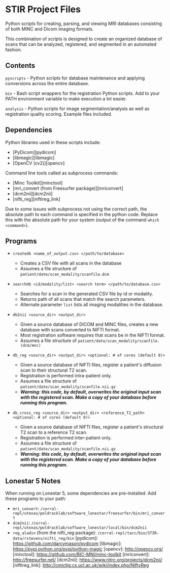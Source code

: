 STIR Project Files
==================

Python scripts for creating, parsing, and viewing
MRI databases consisting of both MINC and Dicom imaging
formats.

This combination of scripts is designed to create an organized
database of scans that can be analyzed, registered, and segmented
in an automated fashion.

Contents
--------
`pyscripts` - Python scripts for database maintenance and
              applying conversions across the entire database.

`bin` - Bash script wrappers for the registration Python scripts. Add to your PATH 
        environment variable to make execution a lot easier.

`analysis` - Python scripts for image segmentation/analysis as well as 
			 registration quality scoring. Example files included.

Dependencies
------------

Python libraries used in these scripts include:

- [PyDicom][pydicom]
- [libmagic][libmagic]
- [OpenCV (cv2)][opencv]

Command line tools called as subprocess commands:
- [Minc Toolkit][minctool]
- [mri_convert (from Freesurfer package)][mriconvert]
- [dcm2nii][dcm2nii]
- [nifti_reg][niftireg_link]

Due to some issues with subprocess not using the correct path, the
absolute path to each command is specified in the python code. Replace
this with the absolute path for your system (output of the command
`which <command>`).

Programs
--------

- `createdb <name_of_output.csv> </path/to/database>`
	- Creates a CSV file with all scans in the database
	- Assumes a file structure of `patient/date/scan_modality/scanfile.dcm`

- `searchdb <id/modality/list> <search term> </path/to/database.csv>`
	- Searches for a scan in the generated CSV file by id or modality.
	- Returns path of all scans that match the search parameters.
	- Alternate parameter `list` lists all imaging modalities in the database.

- `db2nii <source_dir> <output_dir>`
	- Given a source database of DICOM and MINC files, creates a new database with scans 
	converted to NIFTI format.
	- Most registration software requires that scans be in the NIFTI format.
	- Assumes a file structure of `patient/date/scan_modality/scanfile.(dcm/mnc)`

- `db_reg <source_dir> <output_dir> <optional: # of cores (default 8)>`
	- Given a source database of NIFTI files, register a patient's diffusion scan to their
	structural T2 scan.
	- Registration is performed intra-patient only.
	- Assumes a file structure of `patient/date/scan_modality/scanfile.nii.gz`
	- ***Warning: this code, by default, overwrites the original input scan with the registered scan. Make a copy of your database before running this program.***

- `db_cross_reg <source_dir> <output_dir> <reference_T2_path> <optional: # of cores (default 8)>`
	- Given a source database of NIFTI files, register a patient's structural T2 scan to a 
	reference T2 scan.
	- Registration is performed inter-patient only.
	- Assumes a file structure of `patient/date/scan_modality/scanfile.nii.gz`
	- ***Warning: this code, by default, overwrites the original input scan with the registered scan. Make a copy of your database before running this program.***

Lonestar 5 Notes
----------------
When running on Lonestar 5, some dependencies are pre-installed. Add these programs to your path:

- `mri_convert`: `/corral-repl/utexas/poldracklab/software_lonestar/freesurfer/bin/mri_convert`
- `dcm2nii`: `/corral-repl/utexas/poldracklab/software_lonestar/local/bin/dcm2nii`
- `reg_aladin` (from the nifti_reg package): `/corral-repl/tacc/bio/STIR-data/rstevens/nifti_reg/bin`
[pydicom]: https://github.com/darcymason/pydicom
[libmagic]: https://pypi.python.org/pypi/python-magic
[opencv]: http://opencv.org/
[minctool]: https://github.com/BIC-MNI/minc-toolkit
[mriconvert]: http://freesurfer.net/
[dcm2nii]: https://www.nitrc.org/projects/dcm2nii/
[niftireg_link]: http://cmictig.cs.ucl.ac.uk/wiki/index.php/NiftyReg
